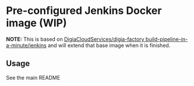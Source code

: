 # Pre-configured Jenkins Docker image (WIP)

**NOTE:** This is based on [DigiaCloudServices/digia-factory build-pipeline-in-a-minute/jenkins](https://github.com/DigiaCloudServices/digia-factory)
and will extend that base image when it is finished.

## Usage

See the main README

